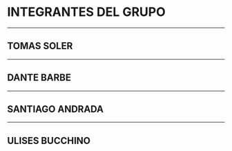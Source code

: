 # INTEGRANTES DEL GRUPO
-------------------------------------------------
## TOMAS SOLER
-------------------------------------------------
## DANTE BARBE
-------------------------------------------------
## SANTIAGO ANDRADA
-------------------------------------------------
## ULISES BUCCHINO
